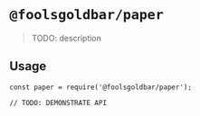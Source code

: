 # `@foolsgoldbar/paper`

> TODO: description

## Usage

```
const paper = require('@foolsgoldbar/paper');

// TODO: DEMONSTRATE API
```
